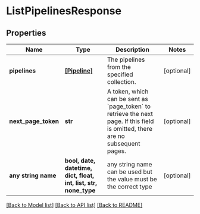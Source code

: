 # ListPipelinesResponse


## Properties
Name | Type | Description | Notes
------------ | ------------- | ------------- | -------------
**pipelines** | [**[Pipeline]**](Pipeline.md) | The pipelines from the specified collection. | [optional] 
**next_page_token** | **str** | A token, which can be sent as &#x60;page_token&#x60; to retrieve the next page.  If this field is omitted, there are no subsequent pages. | [optional] 
**any string name** | **bool, date, datetime, dict, float, int, list, str, none_type** | any string name can be used but the value must be the correct type | [optional]

[[Back to Model list]](../README.md#documentation-for-models) [[Back to API list]](../README.md#documentation-for-api-endpoints) [[Back to README]](../README.md)


